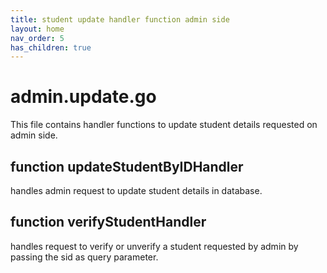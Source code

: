 ```yaml
---
title: student update handler function admin side
layout: home
nav_order: 5
has_children: true
---
```

# admin.update.go

This file contains handler functions to update student details requested on admin side.

## function updateStudentByIDHandler
handles admin request to update student details in database.

## function verifyStudentHandler
handles request to verify or unverify a student requested by admin by passing the sid as query parameter.

